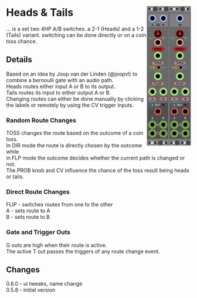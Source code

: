 # Heads & Tails <img align="right" src="images/tails_100.png"> <img align="right" src="images/heads_100.png">
... is a set two 4HP A/B switches. a 2-1 (Heads) and a 1-2 (Tails) variant.
switching can be done directly or on a coin toss chance.

## Details
Based on an idea by Joop van der Linden (@joopvl) to combine a bernoulli gate with an audio path.  
Heads routes either input A or B to its output.  
Tails routes its input to either output A or B.  
Changing routes can either be done manually by clicking the labels or remotely by using the CV trigger inputs.

### Random Route Changes
TOSS changes the route based on the outcome of a coin toss.  
In DIR mode the route is directly chosen by the outcome while  
in FLP mode the outcome decides whether the current path is changed or not.  
The PROB knob and CV influence the chance of the toss result being heads or tails.  

### Direct Route Changes  
FLIP - switches routes from one to the other  
A - sets route to A  
B - sets route to B  

### Gate and Trigger Outs  
G outs are high when their route is active.  
The active T out passes the triggers of any route change event.  

## Changes  
0.6.0 - ui tweaks, name change  
0.5.8 - initial version  

